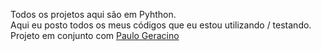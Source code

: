 Todos os projetos aqui são em Pyhthon.
<br>
Aqui eu posto todos os meus códigos que eu estou utilizando / testando.
<br>
Projeto em conjunto com <a href="https://github.com/PauloGeracino" target="_blank">Paulo Geracino</a>